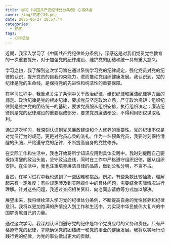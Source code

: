 ```yaml
---
title: 学习《中国共产党纪律处分条例》心得体会
cover: /img/党建引领.png
date: 2025-06-27 10:57:44
categories:
  - 党建
tags:
  - 心得总结
---
```


近期，我深入学习了《中国共产党纪律处分条例》，深感这是对我们党员党性教育的一次重要提升，对于加强党的纪律建设、维护党的团结和统一具有重大意义。

学习之初，我了解到这次学习旨在通过系统学习党的纪律规定，强化党员对党的纪律的认识，提升党员的自我约束能力，进而推动党组织健康发展。我认识到，党的纪律是党的生命线，是保持党的先进性和纯洁性的重要保障。

在学习过程中，我重点关注了条例中关于政治纪律、组织纪律和廉洁纪律等方面的规定。政治纪律是党的根本纪律，要求党员坚定政治立场，严守政治规矩；组织纪律则是维护党的团结统一的基础，要求党员服从组织安排，执行组织决定；廉洁纪律则是党的纪律建设的重要组成部分，要求党员廉洁奉公，不得利用职权谋取私利。

通过这次学习，我深刻认识到党风廉政建设和个人修养的重要性。党的纪律不仅是对党员行为的规范，更是对党员心灵的洗礼。作为一名预备党员，我要时刻保持清醒的头脑，严格遵守党的纪律，不断提高自身的党性修养。

在实际工作和生活中，我也开始将所学知识应用到具体实践中。我时刻提醒自己要保持清醒的政治头脑，坚守政治底线，同时在工作中严格遵守组织纪律，服从组织安排。在生活中，我也注重培养廉洁自律的品质，做到公私分明，不贪不占。

当然，在学习过程中我也遇到了一些困难和挑战。例如，有些条款比较抽象，理解起来有一定难度；有些规定涉及到实际操作中的具体问题，需要结合实际情况进行理解。针对这些问题，我通过查阅相关资料、向老同志请教等方式加以解决。

展望未来，我将继续深入学习党的纪律处分条例，不断提高自身的党性修养和纪律意识。我将以更加饱满的热情投入到工作和生活中，为实现中华民族伟大复兴的中国梦贡献自己的力量。

通过这次学习，我深刻认识到遵守党的纪律是每个党员应尽的义务和责任。只有严格遵守党的纪律，才能确保党的团结统一和党的事业的健康发展。我将以实际行动践行党的纪律，为党的事业做出更大的贡献。
